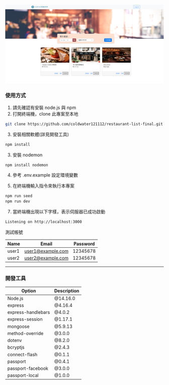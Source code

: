 ![Index page about Restaurant List](./public/image/restaurant.png)

### 使用方式

1. 請先確認有安裝 node.js 與 npm
2. 打開終端機，clone 此專案至本地

```bash
git clone https://github.com/coldwater121112/restaurant-list-final.git
```

3. 安裝相關軟體(詳見開發工具)

```bash
npm install
```

3. 安裝 nodemon

```bash
npm install nodemon
```

4. 參考 .env.example 設定環境變數

5. 在終端機輸入指令來執行本專案

```bash
npm run seed
npm run dev
```

7. 當終端機出現以下字樣，表示伺服器已成功啟動

```bash
Listening on http://localhost:3000
```

測試帳號

| Name  | Email             | Password |
| ----- | ----------------- | -------- |
| user1 | user1@example.com | 12345678 |
| user2 | user2@example.com | 12345678 |

---

### 開發工具

| Option             | Description |
| ------------------ | ----------- |
| Node.js            | @14.16.0    |
| express            | @4.16.4     |
| express-handlebars | @4.0.2      |
| express-session    | @1.17.1     |
| mongoose           | @5.9.13     |
| method-override    | @3.0.0      |
| dotenv             | @8.2.0      |
| bcryptjs           | @2.4.3      |
| connect-flash      | @0.1.1      |
| passport           | @0.4.1      |
| passport-facebook  | @3.0.0      |
| passport-local     | @1.0.0      |
